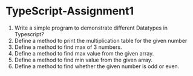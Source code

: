 # TypeScript-Assignment1

1. Write a simple program to demonstrate different Datatypes in Typescript?
2. Define a method to print the multiplication table for the given number
3. Define a method to find max of 3 numbers.
4. Define a method to find max value from the given array.
5. Define a method to find min value from the given array.
6. Define a method to find whether the given number is odd or even.
